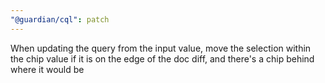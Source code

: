 ```yaml
---
"@guardian/cql": patch
---
```


When updating the query from the input value, move the selection within the chip value if it is on the edge of the doc diff, and there's a chip behind where it would be
